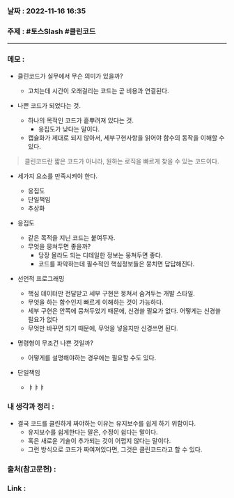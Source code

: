 ### 날짜 : 2022-11-16 16:35
### 주제 :  #토스Slash #클린코드 

---- 

### 메모 : 

- 클린코드가 실무에서 무슨 의미가 있을까?
	- 고치는데 시간이 오래걸리는 코드는 곧 비용과 연결된다. 

- 나쁜 코드가 되었다는 것. 
	- 하나의 목적인 코드가 흩뿌려져 있다는 것. 
		- 응집도가 낮다는 말이다. 
	- 캡슐화가 제대로 되지 않아서, 세부구현사항을 읽어야 함수의 동작을 이해할 수 있다. 

> 클린코드란 짧은 코드가 아니라, 원하는 로직을 빠르게 찾을 수 있는 코드이다. 


- 세가지 요소를 만족시켜야 한다. 
	- 응집도 
	- 단일책임
	- 추상화 

- 응집도 
	- 같은 목적을 지닌 코드는 붙여두자. 
	- 무엇을 뭉쳐두면 좋을까? 
		- 당장 몰라도 되는 디테일한 정보는 뭉쳐두면 좋다. 
		- 코드를 파악하는데 필수적인 핵심정보들은 뭉치면 답답해진다. 
- 선언적 프로그래밍 
	- 핵심 데이터만 전달받고 세부 구현은 뭉쳐서 숨겨두는 개발 스타일. 
	- 무엇을 하는 함수인지 빠르게 이해하는 것이 가능하다. 
	- 세부 구현은 안쪽에 뭉쳐두었기 때문에, 신경쓸 필요가 없다. 어떻게는 신경쓸 필요가 없다 
	- 무엇만 바꾸면 되기 때문에, 무엇을 넣을지만 신경쓰면 된다. 
- 명령형이 무조건 나쁜 것일까? 
	- 어떻게를 설명해야하는 경우에는 필요할 수도 있다. 

- 단일책임 
	- ㅑㅑㅑ 


### 내 생각과 정리 : 
- 결국 코드를 클린하게 짜야하는 이유는 유지보수를 쉽게 하기 위함이다. 
	- 유지보수를 쉽게한다는 말은, 수정이 쉽다는 말이다. 
	- 혹은 새로운 기술이 추가되는 것이 어렵지 않다는 말이다. 
	- 그런 방식으로 코드가 짜여져있다면, 그것은 클린코드라고 할 수 있다. 

### 출처(참고문헌) : 


### Link : 
